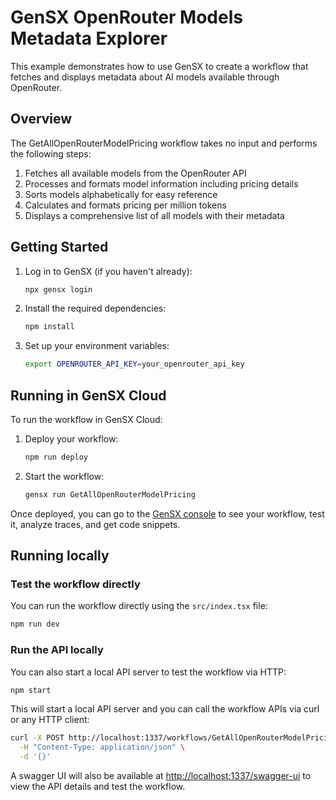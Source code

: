 # GenSX OpenRouter Models Metadata Explorer

This example demonstrates how to use GenSX to create a workflow that fetches and displays metadata about AI models available through OpenRouter.

## Overview

The GetAllOpenRouterModelPricing workflow takes no input and performs the following steps:

1. Fetches all available models from the OpenRouter API
2. Processes and formats model information including pricing details
3. Sorts models alphabetically for easy reference
4. Calculates and formats pricing per million tokens
5. Displays a comprehensive list of all models with their metadata

## Getting Started

1. Log in to GenSX (if you haven't already):

   ```bash
   npx gensx login
   ```

2. Install the required dependencies:

   ```bash
   npm install
   ```

3. Set up your environment variables:

   ```bash
   export OPENROUTER_API_KEY=your_openrouter_api_key
   ```

## Running in GenSX Cloud

To run the workflow in GenSX Cloud:

1. Deploy your workflow:

   ```bash
   npm run deploy
   ```

2. Start the workflow:

   ```bash
   gensx run GetAllOpenRouterModelPricing
   ```

Once deployed, you can go to the [GenSX console](https://app.gensx.com) to see your workflow, test it, analyze traces, and get code snippets.

## Running locally

### Test the workflow directly

You can run the workflow directly using the `src/index.tsx` file:

```bash
npm run dev
```

### Run the API locally

You can also start a local API server to test the workflow via HTTP:

```bash
npm start
```

This will start a local API server and you can call the workflow APIs via curl or any HTTP client:

```bash
curl -X POST http://localhost:1337/workflows/GetAllOpenRouterModelPricing \
  -H "Content-Type: application/json" \
  -d '{}'
```

A swagger UI will also be available at [http://localhost:1337/swagger-ui](http://localhost:1337/swagger-ui) to view the API details and test the workflow.